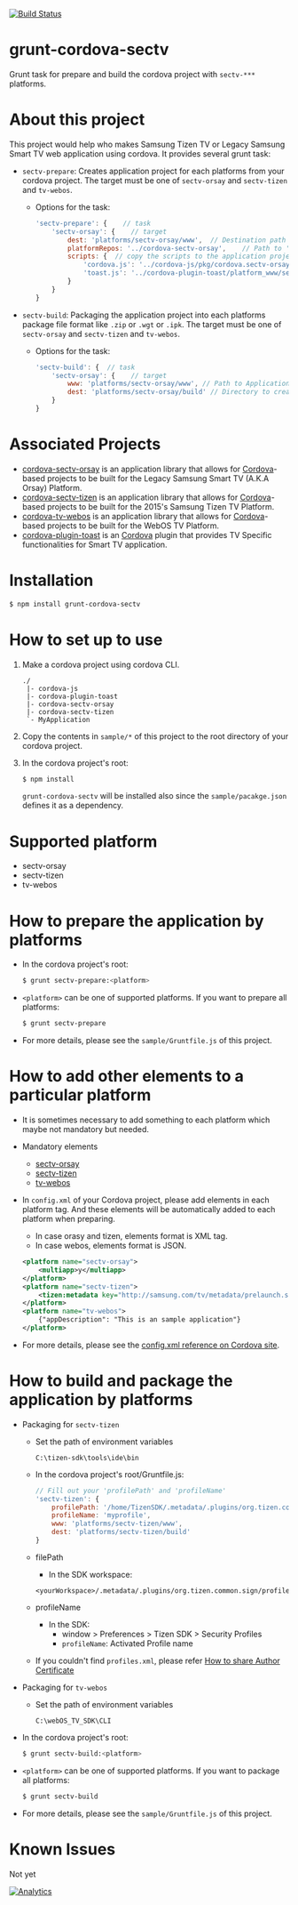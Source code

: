 [![Build Status](https://travis-ci.org/Samsung/grunt-cordova-sectv.svg?branch=master)](https://travis-ci.org/Samsung/grunt-cordova-sectv)

# grunt-cordova-sectv
Grunt task for prepare and build the cordova project with `sectv-***` platforms.

# About this project
This project would help who makes Samsung Tizen TV or Legacy Samsung Smart TV web application using cordova.
It provides several grunt task:
* `sectv-prepare`: Creates application project for each platforms from your cordova project. The target must be one of `sectv-orsay` and `sectv-tizen` and `tv-webos`.
    * Options for the task:

        ```js
        'sectv-prepare': {    // task
            'sectv-orsay': {    // target
                dest: 'platforms/sectv-orsay/www',  // Destination path to create the application project.
                platformRepos: '../cordova-sectv-orsay',    // Path to 'sectv-***` cordova platform's repository.
                scripts: {  // copy the scripts to the application project. <destination>: <source>.
                    'cordova.js': '../cordova-js/pkg/cordova.sectv-orsay.js',
                    'toast.js': '../cordova-plugin-toast/platform_www/sectv-orsay/toast.js'
                }
            }
        }
        ```
* `sectv-build`: Packaging the application project into each platforms package file format like `.zip` or `.wgt` or `.ipk`. The target must be one of `sectv-orsay` and `sectv-tizen` and `tv-webos`.
    * Options for the task:

        ```js
        'sectv-build': {  // task
            'sectv-orsay': {    // target
                www: 'platforms/sectv-orsay/www', // Path to Application project
                dest: 'platforms/sectv-orsay/build' // Directory to create the package
            }
        }
        ```

# Associated Projects
* [cordova-sectv-orsay](http://github.com/Samsung/cordova-sectv-orsay) is an application library that allows for [Cordova](http://cordova.apache.org)-based projects to be built for the Legacy Samsung Smart TV (A.K.A Orsay) Platform.
* [cordova-sectv-tizen](http://github.com/Samsung/cordova-sectv-tizen) is an application library that allows for [Cordova](http://cordova.apache.org)-based projects to be built for the 2015's Samsung Tizen TV Platform.
* [cordova-tv-webos](https://github.com/Samsung/cordova-tv-webos) is an application library that allows for [Cordova](http://cordova.apache.org)-based projects to be built for the WebOS TV Platform. 
* [cordova-plugin-toast](http://github.com/Samsung/cordova-plugin-toast) is an [Cordova](http://cordova.apache.org) plugin that provides TV Specific functionalities for Smart TV application.

# Installation
```sh
$ npm install grunt-cordova-sectv
```

# How to set up to use
1. Make a cordova project using cordova CLI.

    ```
    ./
     |- cordova-js
     |- cordova-plugin-toast
     |- cordova-sectv-orsay
     |- cordova-sectv-tizen
     `- MyApplication
    ```

2. Copy the contents in `sample/*` of this project to the root directory of your cordova project.
3. In the cordova project's root:

    ```js
    $ npm install
    ```
    `grunt-cordova-sectv` will be installed also since the `sample/pacakge.json` defines it as a dependency.

# Supported platform
* sectv-orsay
* sectv-tizen
* tv-webos

# How to prepare the application by platforms
* In the cordova project's root:

    ```sh
    $ grunt sectv-prepare:<platform>
    ```

* `<platform>` can be one of supported platforms. If you want to prepare all platforms:

    ```sh
    $ grunt sectv-prepare
    ```

* For more details, please see the `sample/Gruntfile.js` of this project.

# How to add other elements to a particular platform
* It is sometimes necessary to add something to each platform which maybe not mandatory but needed.
* Mandatory elements
    - [sectv-orsay](https://github.com/Samsung/cordova-sectv-orsay/blob/master/www/config.xml.tmpl)
    - [sectv-tizen](https://github.com/Samsung/cordova-sectv-tizen/blob/master/www/config.xml.tmpl)
    - [tv-webos](https://github.com/Samsung/cordova-tv-webos/blob/master/www/appinfo.json.tmpl)
* In `config.xml` of your Cordova project, please add elements in each platform tag.
And these elements will be automatically added to each platform when preparing.
    - In case orasy and tizen, elements format is XML tag.
    - In case webos, elements format is JSON.

    ```xml
    <platform name="sectv-orsay">
        <multiapp>y</multiapp>
    </platform>
    <platform name="sectv-tizen">
        <tizen:metadata key="http://samsung.com/tv/metadata/prelaunch.support" value="true" />
    </platform>
    <platform name="tv-webos">
        {"appDescription": "This is an sample application"}
    </platform>
    ```
* For more details, please see the [config.xml reference on Cordova site](https://cordova.apache.org/docs/en/latest/config_ref/index.html).

# How to build and package the application by platforms
* Packaging for `sectv-tizen`
    - Set the path of environment variables

        ```./
        C:\tizen-sdk\tools\ide\bin
        ```
    - In the cordova project's root/Gruntfile.js:

        ```js
        // Fill out your 'profilePath' and 'profileName'
        'sectv-tizen': {
            profilePath: '/home/TizenSDK/.metadata/.plugins/org.tizen.common.sign/profiles.xml',
            profileName: 'myprofile',
            www: 'platforms/sectv-tizen/www',
            dest: 'platforms/sectv-tizen/build'
        }
        ```
    - filePath
        - In the SDK workspace:

        ```./
        <yourWorkspace>/.metadata/.plugins/org.tizen.common.sign/profiles.xml
        ```
    - profileName
        - In the SDK:  
            - window > Preferences > Tizen SDK > Security Profiles
            - `profileName`: Activated Profile name
    - If you couldn't find `profiles.xml`, please refer [How to share Author Certificate](http://www.samsungdforum.com/TizenGuide/?FolderName=tizen3531&FileName=index.html)
 
* Packaging for `tv-webos`
    - Set the path of environment variables

        ```./
        C:\webOS_TV_SDK\CLI
        ```

* In the cordova project's root:

    ```sh
    $ grunt sectv-build:<platform>
    ```

* `<platform>` can be one of supported platforms. If you want to package all platforms:

    ```sh
    $ grunt sectv-build
    ```
    
* For more details, please see the `sample/Gruntfile.js` of this project.

# Known Issues
Not yet

[![Analytics](https://ga-beacon.appspot.com/UA-70262254-1/grunt-cordova-sectv/README)](https://github.com/igrigorik/ga-beacon)
